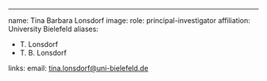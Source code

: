 ---
name: Tina Barbara Lonsdorf
image: 
role: principal-investigator
affiliation: University Bielefeld
aliases:
  - T. Lonsdorf
  - T. B. Lonsdorf 

links:
  email: tina.lonsdorf@uni-bielefeld.de
